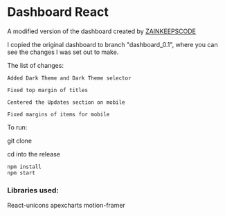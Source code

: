 # Dashboard React

A modified version of the dashboard created by [ZAINKEEPSCODE](https://www.youtube.com/watch?v=K7vHoUwClaM)

I copied the original dashboard to branch "dashboard_0.1", where you can see the changes I was set out to make.

The list of changes:

```
Added Dark Theme and Dark Theme selector

Fixed top margin of titles

Centered the Updates section on mobile

Fixed margins of items for mobile
```

To run:

git clone

cd into the release

```
npm install
npm start
```

### Libraries used:

React-unicons
apexcharts
motion-framer
